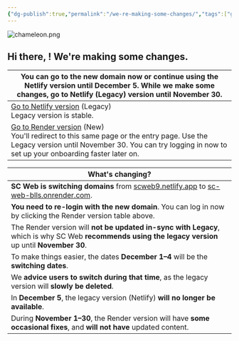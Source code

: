 ```yaml
---
{"dg-publish":true,"permalink":"/we-re-making-some-changes/","tags":["gardenEntry"]}
---
```



<p style="text-align: center;">

![chameleon.png](/img/user/chameleon.png)

</p>

## Hi there, <span class="AuthName"></span>! We're making some changes.

| You can go to the new domain now or continue using the Netlify version until December 5. While we make some changes, go to Netlify (Legacy) version until November 30.                                                                 |
| -------------------------------------------------------------------------------------------------------------------------------------------------------------------------------------------------------------------------------------- |
| [Go to Netlify version](https://scweb9.netlify.app/home) (Legacy)<br>Legacy version is stable.                                                                                                                                         |
| [Go to Render version](https://sc-web-blls.onrender.com) (New)<br>You'll redirect to this same page or the entry page. Use the Legacy version until November 30. You can try logging in now to set up your onboarding faster later on. |


| What's changing?                                                                                                                                       |
| ------------------------------------------------------------------------------------------------------------------------------------------------------ |
| **SC Web is switching domains** from [scweb9.netlify.app](https://scweb9.netlify.app) to [sc-web-blls.onrender.com](https://sc-web-blls.onrender.com). |
| **You need to re-login with the new domain**. You can log in now by clicking the Render version table above.                                           |
| The Render version will **not be updated in-sync with Legacy**, which is why SC Web **recommends using the legacy version** up until **November 30**.  |
| To make things easier, the dates **December 1–4** will be the **switching dates**.                                                                     |
| We **advice users to switch during that time**, as the legacy version will **slowly be deleted**.                                                      |
| In **December 5**, the legacy version (Netlify) **will no longer be available**.                                                                       |
| During **November 1–30**, the Render version will have **some occasional fixes**, and **will not have** updated content.                               |
